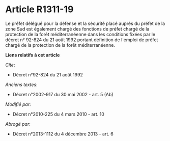 # Article R1311-19

Le préfet délégué pour la défense et la sécurité placé auprès du préfet de la zone Sud est également chargé des fonctions de
préfet chargé de la protection de la forêt méditerranéenne dans les conditions fixées par le décret n° 92-824 du 21 août 1992
portant définition de l'emploi de préfet chargé de la protection de la forêt méditerranéenne.

**Liens relatifs à cet article**

_Cite_:

  - Décret n°92-824 du 21 août 1992

_Anciens textes_:

  - Décret n°2002-917 du 30 mai 2002 - art. 5 (Ab)

_Modifié par_:

  - Décret n°2010-225 du 4 mars 2010 - art. 10

_Abrogé par_:

  - Décret n°2013-1112 du 4 décembre 2013 - art. 6
